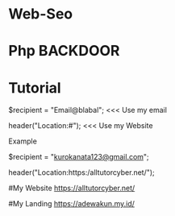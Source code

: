 # Web-Seo

# Php BACKDOOR

# Tutorial
$recipient = "Email@blabal"; <<< Use my email

header("Location:#"); <<< Use my Website

Example

$recipient = "kurokanata123@gmail.com";

header("Location:https:/alltutorcyber.net/");

#My Website
https://alltutorcyber.net/

#My Landing
https://adewakun.my.id/
